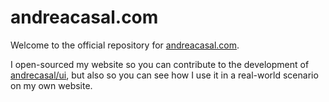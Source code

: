 # andreacasal.com

Welcome to the official repository for [andreacasal.com](https://andrecasal.com).

I open-sourced my website so you can contribute to the development of [andrecasal/ui](https://github.com/andrecasal/ui), but also so you can see how I use it in a real-world scenario on my own website.

